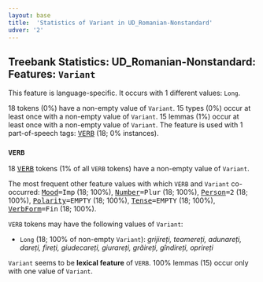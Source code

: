 ```yaml
---
layout: base
title:  'Statistics of Variant in UD_Romanian-Nonstandard'
udver: '2'
---
```


## Treebank Statistics: UD_Romanian-Nonstandard: Features: `Variant`

This feature is language-specific.
It occurs with 1 different values: `Long`.

18 tokens (0%) have a non-empty value of `Variant`.
15 types (0%) occur at least once with a non-empty value of `Variant`.
15 lemmas (1%) occur at least once with a non-empty value of `Variant`.
The feature is used with 1 part-of-speech tags: <tt><a href="ro_nonstandard-pos-VERB.html">VERB</a></tt> (18; 0% instances).

### `VERB`

18 <tt><a href="ro_nonstandard-pos-VERB.html">VERB</a></tt> tokens (1% of all `VERB` tokens) have a non-empty value of `Variant`.

The most frequent other feature values with which `VERB` and `Variant` co-occurred: <tt><a href="ro_nonstandard-feat-Mood.html">Mood</a></tt><tt>=Imp</tt> (18; 100%), <tt><a href="ro_nonstandard-feat-Number.html">Number</a></tt><tt>=Plur</tt> (18; 100%), <tt><a href="ro_nonstandard-feat-Person.html">Person</a></tt><tt>=2</tt> (18; 100%), <tt><a href="ro_nonstandard-feat-Polarity.html">Polarity</a></tt><tt>=EMPTY</tt> (18; 100%), <tt><a href="ro_nonstandard-feat-Tense.html">Tense</a></tt><tt>=EMPTY</tt> (18; 100%), <tt><a href="ro_nonstandard-feat-VerbForm.html">VerbForm</a></tt><tt>=Fin</tt> (18; 100%).

`VERB` tokens may have the following values of `Variant`:

* `Long` (18; 100% of non-empty `Variant`): <em>grijireți, teamereți, adunareți, dareți, fireți, giudecareți, giurareți, grăireți, gîndireți, oprireți</em>

`Variant` seems to be **lexical feature** of `VERB`. 100% lemmas (15) occur only with one value of `Variant`.

